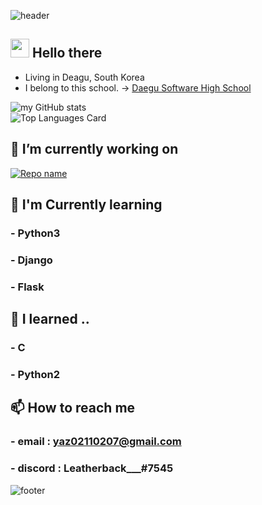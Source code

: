 ![header](https://capsule-render.vercel.app/api?type=wave&color=gradient&height=300&section=header&text=Leatherback-Azi&fontSize=90)
<!--
**apple19760401/apple19760401** is a ✨ _special_ ✨ repository because its `README.md` (this file) appears on your GitHub profile.

Here are some ideas to get you started:

- 🔭 I’m currently working on ...
- 🌱 I’m currently learning ...
- 👯 I’m looking to collaborate on ...
- 🤔 I’m looking for help with ...
- 💬 Ask me about ...
- 📫 How to reach me: ...
- 😄 Pronouns: ...
- ⚡ Fun fact: ...
-->
## <img src="https://raw.githubusercontent.com/MartinHeinz/MartinHeinz/master/wave.gif" width="30px"> Hello there
- Living in Deagu, South Korea
- I belong to this school. -> [Daegu Software High School](https://ko.wikipedia.org/wiki/%EB%8C%80%EA%B5%AC%EC%86%8C%ED%94%84%ED%8A%B8%EC%9B%A8%EC%96%B4%EA%B3%A0%EB%93%B1%ED%95%99%EA%B5%90)

![my GitHub stats](https://github-readme-stats.vercel.app/api?username=Leatherback-Azi&show_icons=true&count_private=true)  
![Top Languages Card](https://github-readme-stats.vercel.app/api/top-langs/?username=Leatherback-Azi)


## 🔭 I’m currently working on
[![Repo name](https://github-readme-stats.vercel.app/api/pin/?username=Leatherback-Azi&repo=TwitchLink-MacOS)](https://github.com/Leatherback-Azi/TwitchLink-MacOS)

## 🌱 I'm Currently learning
### - Python3
### - Django
### - Flask

## 🔭 I learned ..
### - C
### - Python2

## 📫 How to reach me
### - email : yaz02110207@gmail.com
### - discord : Leatherback___#7545



![footer](https://capsule-render.vercel.app/api?type=wave&color=gradient&height=300&section=footer)
